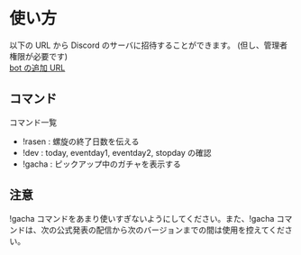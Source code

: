 # 使い方

以下の URL から Discord のサーバに招待することができます。
(但し、管理者権限が必要です)<br>
[bot の追加 URL](https://discord.com/api/oauth2/authorize?client_id=957005458948911104&permissions=2048&scope=bot)

## コマンド

コマンド一覧<br>

- !rasen : 螺旋の終了日数を伝える<br>
- !dev : today, eventday1, eventday2, stopday の確認<br>
- !gacha : ピックアップ中のガチャを表示する<br>

## 注意

!gacha コマンドをあまり使いすぎないようにしてください。また、!gacha コマンドは、次の公式発表の配信から次のバージョンまでの間は使用を控えてください。
